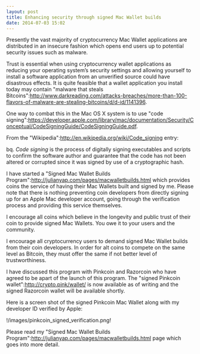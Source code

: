 ```yaml
---
layout: post
title: Enhancing security through signed Mac Wallet builds
date: 2014-07-03 15:02
---
```


Presently the vast majority of cryptocurrency Mac Wallet applications are distributed in an insecure fashion which opens end users up to potential security issues such as malware.

Trust is essential when using cryptocurrency wallet applications as reducing your operating system’s security settings and allowing yourself to install a software application from an unverified source could have disastrous effects.  It is quite feasible that a wallet application you install today may contain "malware that steals Bitcoins":http://www.darkreading.com/attacks-breaches/more-than-100-flavors-of-malware-are-stealing-bitcoins/d/d-id/1141396.

One way to combat this in the Mac OS X system is to use "code signing":https://developer.apple.com/library/mac/documentation/Security/Conceptual/CodeSigningGuide/CodeSigningGuide.pdf.

From the "Wikipedia":http://en.wikipedia.org/wiki/Code_signing entry:

bq. *Code signing* is the process of digitally signing executables and scripts to confirm the software author and guarantee that the code has not been altered or corrupted since it was signed by use of a cryptographic hash.

I have started a "Signed Mac Wallet Builds Program":http://julianyap.com/pages/macwalletbuilds.html which provides coins the service of having their Mac Wallets built and signed by me.  Please note that there is nothing preventing coin developers from directly signing up for an Apple Mac developer account, going through the verification process and providing this service themselves.

I encourage all coins which believe in the longevity and public trust of their coin to provide signed Mac Wallets.  You owe it to your users and the community.

I encourage all cryptocurrency users to demand signed Mac Wallet builds from their coin developers.  In order for alt coins to compete on the same level as Bitcoin, they must offer the same if not better level of trustworthiness. 

I have discussed this program with Pinkcoin and Razorcoin who have agreed to be apart of the launch of this program.  The "signed Pinkcoin wallet":http://crypto.pink/wallet/ is now available as of writing and the signed Razorcoin wallet will be available shortly.

Here is a screen shot of the signed Pinkcoin Mac Wallet along with my developer ID verified by Apple:

!/images/pinkcoin_signed_verification.png!

Please read my "Signed Mac Wallet Builds Program":http://julianyap.com/pages/macwalletbuilds.html page which goes into more detail.

